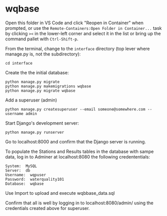 # wqbase

Open this folder in VS Code and click "Reopen in Container" when prompted, or use the `Remote-Containers:Open Folder in Container...` task by clicking `><` in the lower-left corner and select it in the list or bring up the command pallet with `Ctrl-Shift-p`.

From the terminal, change to the `interface` directory (top lever where manage.py is, not the subdirectory): 

    cd interface

Create the the initial database:

    python manage.py migrate
    python manage.py makemigrations wqbase
    python manage.py migrate wqbase

Add a superuser (admin)

    python manage.py createsuperuser --email someone@somewhere.com --username admin

Start Django's development server:

    python manage.py runserver

Go to localhost:8000 and confirm that the Django server is running.

To populate the Stations and Results tables in the database with sampe data, log in to Adminer at localhost:8080 the following credententials:

    System:  MySQL
    Server:  db
    Username:  wqpuser
    Password:  waterquality101
    Database:  wqbase

Use Import to upload and execute wqbbase_data.sql

Confirm that all is well by logging in to localhost:8080/admin/ using the credentials created above for superuser.

